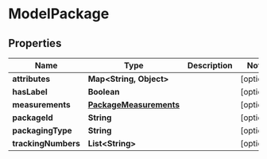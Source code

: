 
# ModelPackage

## Properties
Name | Type | Description | Notes
------------ | ------------- | ------------- | -------------
**attributes** | **Map&lt;String, Object&gt;** |  |  [optional]
**hasLabel** | **Boolean** |  |  [optional]
**measurements** | [**PackageMeasurements**](PackageMeasurements.md) |  |  [optional]
**packageId** | **String** |  |  [optional]
**packagingType** | **String** |  |  [optional]
**trackingNumbers** | **List&lt;String&gt;** |  |  [optional]



